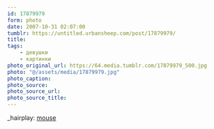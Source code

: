 ```yaml
---
id: 17879979
form: photo
date: 2007-10-31 02:07:00
tumblr: https://untitled.urbansheep.com/post/17879979/
title:
tags:
    - девушки
    - картинки
photo_original_url: https://64.media.tumblr.com/17879979_500.jpg
photo: "@/assets/media/17879979.jpg"
photo_caption:
photo_source:
photo_source_url:
photo_source_title:
---
```


<p>_hairplay: <a href="http://flickr.com/photos/_hairplay/255747645/">mouse</a></p>
